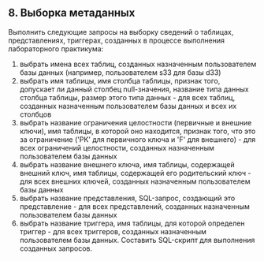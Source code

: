 ## 8. Выборка метаданных

Выполнить следующие запросы на выборку сведений о таблицах, представлениях, триггерах, созданных в процессе выполнения лабораторного практикума:
1. выбрать имена всех таблиц, созданных назначенным пользователем базы данных (например, пользователем s33 для базы d33)
2. выбрать имя таблицы, имя столбца таблицы, признак того, допускает ли данный столбец null-значения, название типа данных столбца таблицы, размер этого типа данных - для всех таблиц, созданных назначенным пользователем базы данных и всех их столбцов
3. выбрать название ограничения целостности (первичные и внешние ключи), имя таблицы, в которой оно находится, признак того, что это за ограничение ('PK' для первичного ключа и 'F' для внешнего) - для всех ограничений целостности, созданных назначенным пользователем базы данных
4. выбрать название внешнего ключа, имя таблицы, содержащей внешний ключ, имя таблицы, содержащей его родительский ключ - для всех внешних ключей, созданных назначенным пользователем базы данных
5. выбрать название представления, SQL-запрос, создающий это представление - для всех представлений, созданных назначенным пользователем базы данных
6. выбрать название триггера, имя таблицы, для которой определен триггер - для всех триггеров, созданных назначенным пользователем базы данных.
Составить SQL-скрипт для выполнения созданных запросов.
